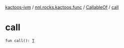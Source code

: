 [kactoos-jvm](../../index.md) / [nnl.rocks.kactoos.func](../index.md) / [CallableOf](index.md) / [call](./call.md)

# call

`fun call(): `[`T`](index.md#T)